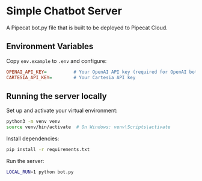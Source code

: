 # Simple Chatbot Server

A Pipecat bot.py file that is built to be deployed to Pipecat Cloud.

## Environment Variables

Copy `env.example` to `.env` and configure:

```ini
OPENAI_API_KEY=          # Your OpenAI API key (required for OpenAI bot)
CARTESIA_API_KEY=        # Your Cartesia API key
```

## Running the server locally

Set up and activate your virtual environment:

```bash
python3 -m venv venv
source venv/bin/activate  # On Windows: venv\Scripts\activate
```

Install dependencies:

```bash
pip install -r requirements.txt
```

Run the server:

```bash
LOCAL_RUN=1 python bot.py
```
